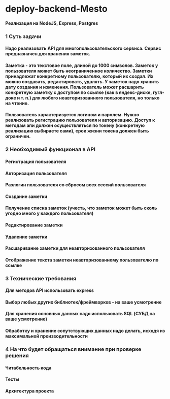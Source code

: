 # deploy-backend-Mesto
#### Реализация на NodeJS, Express, Postgres

### 1 Суть задачи
#### Надо реализовать API для многопользовательского сервиса. Сервис предназначен для хранения заметок. 
#### Заметка - это текстовое поле, длиной до 1000 символов. Заметок у пользователя может быть неограниченное количество. Заметки принадлежат конкретному пользователю, который их создал. Их можно создавать, редактировать, удалять. У заметок надо хранить дату создания и изменения. Пользователь может расшарить конкретную заметку с доступом по ссылке (как в яндекс-диске, гугл-доке и т. п.) для любого неавторизованного пользователя, но только на чтение.
#### Пользователь характеризуется логином и паролем. Нужно реализовать регистрацию пользователя и авторизацию. Доступ к методам апи должен осуществляться по токену (конкретную реализацию выбираете сами), срок жизни токена должен быть ограничен.

### 2 Необходимый функционал в API
#### Регистрация пользователя
#### Авторизация пользователя
#### Разлогин пользователя со сбросом всех сессий пользователя
#### Создание заметки
#### Получение списка заметок (учесть, что заметок может быть сколь угодно много у каждого пользователя)
#### Редактирование заметки
#### Удаление заметки
#### Расшаривание заметки для неавторизованного пользователя
#### Отображение текста заметки неавторизованному пользователю по ссылке

### 3 Технические требования
#### Для методов API использовать express
#### Выбор любых других библиотек/фреймворков - на ваше усмотрение
#### Для хранения основных данных надо использовать SQL (СУБД на ваше усмотрение)
#### Обработку и хранение сопутствующих данных надо делать, исходя из максимальной производительности

### 4 На что будет обращаться внимание при проверке решения
#### Читабельность кода
#### Тесты
#### Архитектура проекта
